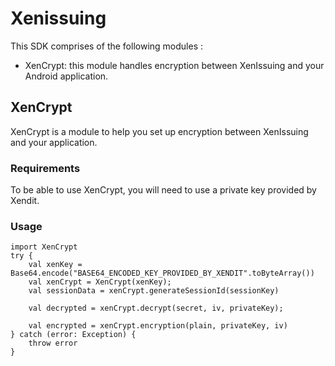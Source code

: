 # Xenissuing

This SDK comprises of the following modules :
- XenCrypt: this module handles encryption between XenIssuing and your Android application.

## XenCrypt

XenCrypt is a module to help you set up encryption between XenIssuing and your application.

### Requirements

To be able to use XenCrypt, you will need to use a private key provided by Xendit.

### Usage
```android
import XenCrypt
try {
    val xenKey = Base64.encode("BASE64_ENCODED_KEY_PROVIDED_BY_XENDIT".toByteArray())
    val xenCrypt = XenCrypt(xenKey);
    val sessionData = xenCrypt.generateSessionId(sessionKey)

    val decrypted = xenCrypt.decrypt(secret, iv, privateKey);

    val encrypted = xenCrypt.encryption(plain, privateKey, iv)
} catch (error: Exception) {
    throw error
}
